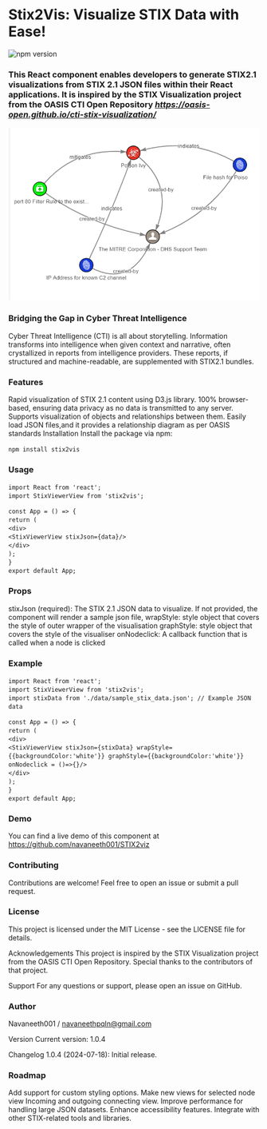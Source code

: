 # Stix2Vis: Visualize STIX Data with Ease!

![npm version](https://d25lcipzij17d.cloudfront.net/badge.svg?id=js&r=r&ts=1683906897&type=6e&v=1.0.4&x2=0)

### This React component enables developers to generate STIX2.1 visualizations from STIX 2.1 JSON files within their React applications. It is inspired by the STIX Visualization project from the OASIS CTI Open Repository ***https://oasis-open.github.io/cti-stix-visualization/***

![Sample rendering of a STIX2.1 Json indicating malware, indicators and identity](/public/stix2.png)

### Bridging the Gap in Cyber Threat Intelligence

Cyber Threat Intelligence (CTI) is all about storytelling. Information transforms into intelligence when given context and narrative, often crystallized in reports from intelligence providers. These reports, if structured and machine-readable, are supplemented with STIX2.1 bundles.

### Features

Rapid visualization of STIX 2.1 content using D3.js library.
100% browser-based, ensuring data privacy as no data is transmitted to any server.
Supports visualization of objects and relationships between them.
Easily load JSON files,and it provides a relationship diagram as per OASIS standards
Installation
Install the package via npm:

`npm install stix2vis`

### Usage

`import React from 'react';`  
`import StixViewerView from 'stix2vis';`

`const App = () => {`  
`return (`  
`<div>`  
`<StixViewerView stixJson={data}/>`  
`</div>`  
`);`  
`}`  
`export default App;`

### Props

stixJson (required): The STIX 2.1 JSON data to visualize. If not provided, the component will render a sample json file,
wrapStyle: style object that covers the style of outer wrapper of the visualisation
graphStyle: style object that covers the style of the visualiser
onNodeclick: A callback function that is called when a node is clicked

### Example

`import React from 'react';`  
`import StixViewerView from 'stix2vis';`  
`import stixData from './data/sample_stix_data.json'; // Example JSON data`

`const App = () => {`  
`return (`  
`<div>`  
`<StixViewerView stixJson={stixData} wrapStyle={{backgroundColor:'white'}} graphStyle={{backgroundColor:'white'}} onNodeclick = ()=>{}/>`  
`</div>`  
`);`  
`}`  
`export default App;`

### Demo

You can find a live demo of this component at https://github.com/navaneeth001/STIX2viz

### Contributing

Contributions are welcome! Feel free to open an issue or submit a pull request.

### License

This project is licensed under the MIT License - see the LICENSE file for details.

Acknowledgements
This project is inspired by the STIX Visualization project from the OASIS CTI Open Repository. Special thanks to the contributors of that project.

Support
For any questions or support, please open an issue on GitHub.

### Author

Navaneeth001 / navaneethpqln@gmail.com

Version
Current version: 1.0.4

Changelog
1.0.4 (2024-07-18): Initial release.

### Roadmap

Add support for custom styling options.
Make new views for selected node view
Incoming and outgoing connecting view.
Improve performance for handling large JSON datasets.
Enhance accessibility features.
Integrate with other STIX-related tools and libraries.
